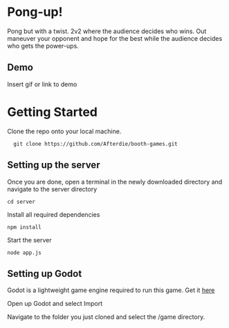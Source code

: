 # Pong-up!

Pong but with a twist. 2v2 where the audience decides who wins. Out maneuver your opponent and hope for the best while the audience decides who gets the power-ups.

## Demo

Insert gif or link to demo

# Getting Started

Clone the repo onto your local machine.

```
  git clone https://github.com/Afterdie/booth-games.git
```

## Setting up the server

Once you are done, open a terminal in the newly downloaded directory and navigate to the server directory

```
cd server
```

Install all required dependencies

```
npm install
```

Start the server

```
node app.js
```

## Setting up Godot

Godot is a lightweight game engine required to run this game. Get it [here](https://godotengine.org/download/)

Open up Godot and select Import

Navigate to the folder you just cloned and select the /game directory.
